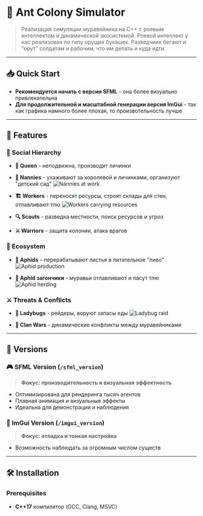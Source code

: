 # 🐜 Ant Colony Simulator

> Реализация симуляции муравейника на C++ с роевым интеллектом и динамической экосистемой. Роевой интеллект у нас реализован по типу орущих букашек. Разведчиик бегают и "орут" солдатам и рабочим, что им делать и куда идти.

---

## 📥 Quick Start

- **Рекомендуется начать с версии SFML** - она более визуально привлекательна
- **Для продолжительной и масштабной генерации версия ImGui** - так как графика намного более плохая, то произвотельность лучше

---

## 🎯 Features

### 👑 Social Hierarchy
- **👑 Queen** - неподвижна, производит личинки
- **👶 Nannies** - ухаживают за королевой и личинками, организуют "детский сад"
![Nannies at work](gifs/1.gif)

- **🏗️ Workers** - переносят ресурсы, строят склады для стен, отлавливают тлю
![Workers carrying resources](gifs/2.gif)

- **🔍 Scouts** - разведка местности, поиск ресурсов и угроз
- **⚔️ Warriors** - защита колонии, атака врагов

### 🌿 Ecosystem
- **🐛 Aphids** - перерабатывают листья в питательное "пиво"
![Aphid production](gifs/3.gif)

- **🐜 Aphid загончики** - муравьи отлавливают и пасут тлю
![Aphid herding](gifs/4.gif)

### ⚔️ Threats & Conflicts
- **🐞 Ladybugs** - рейдеры, воруют запасы еды
![Ladybug raid](gifs/5.gif)

- **🏴 Clan Wars** - динамические конфликты между муравейниками

---

## 🔄 Versions

### 🎮 SFML Version (`/sfml_version`)
> **Фокус: производительность и визуальная эффектность**

- Оптимизирована для рендеринга тысяч агентов
- Плавная анимация и визуальные эффекты
- Идеальна для демонстрации и наблюдения

### 🔧 ImGui Version (`/imgui_version`)  
> **Фокус: отладка и тонкая настройка**

- Возможность наблюдать за огромным числом существ 

---

## 🛠️ Installation

### Prerequisites
- **C++17** компилятор (GCC, Clang, MSVC)

